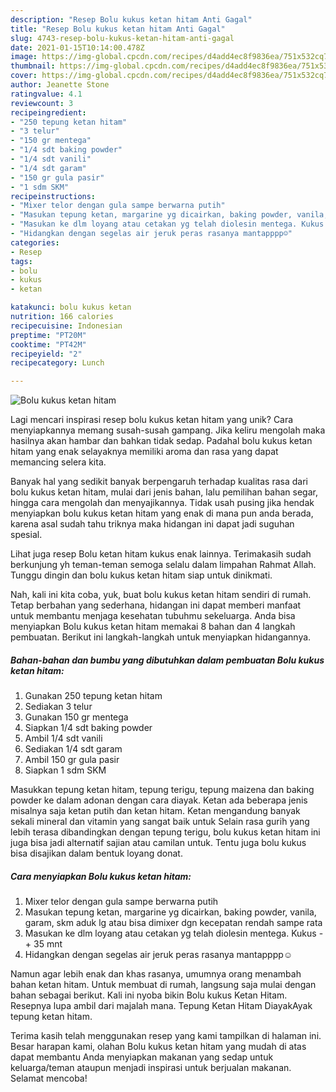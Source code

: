 ```yaml
---
description: "Resep Bolu kukus ketan hitam Anti Gagal"
title: "Resep Bolu kukus ketan hitam Anti Gagal"
slug: 4743-resep-bolu-kukus-ketan-hitam-anti-gagal
date: 2021-01-15T10:14:00.478Z
image: https://img-global.cpcdn.com/recipes/d4add4ec8f9836ea/751x532cq70/bolu-kukus-ketan-hitam-foto-resep-utama.jpg
thumbnail: https://img-global.cpcdn.com/recipes/d4add4ec8f9836ea/751x532cq70/bolu-kukus-ketan-hitam-foto-resep-utama.jpg
cover: https://img-global.cpcdn.com/recipes/d4add4ec8f9836ea/751x532cq70/bolu-kukus-ketan-hitam-foto-resep-utama.jpg
author: Jeanette Stone
ratingvalue: 4.1
reviewcount: 3
recipeingredient:
- "250 tepung ketan hitam"
- "3 telur"
- "150 gr mentega"
- "1/4 sdt baking powder"
- "1/4 sdt vanili"
- "1/4 sdt garam"
- "150 gr gula pasir"
- "1 sdm SKM"
recipeinstructions:
- "Mixer telor dengan gula sampe berwarna putih"
- "Masukan tepung ketan, margarine yg dicairkan, baking powder, vanila, garam, skm aduk lg atau bisa dimixer dgn kecepatan rendah sampe rata"
- "Masukan ke dlm loyang atau cetakan yg telah diolesin mentega. Kukus -+ 35 mnt"
- "Hidangkan dengan segelas air jeruk peras rasanya mantapppp☺️"
categories:
- Resep
tags:
- bolu
- kukus
- ketan

katakunci: bolu kukus ketan 
nutrition: 166 calories
recipecuisine: Indonesian
preptime: "PT20M"
cooktime: "PT42M"
recipeyield: "2"
recipecategory: Lunch

---
```



![Bolu kukus ketan hitam](https://img-global.cpcdn.com/recipes/d4add4ec8f9836ea/751x532cq70/bolu-kukus-ketan-hitam-foto-resep-utama.jpg)

Lagi mencari inspirasi resep bolu kukus ketan hitam yang unik? Cara menyiapkannya memang susah-susah gampang. Jika keliru mengolah maka hasilnya akan hambar dan bahkan tidak sedap. Padahal bolu kukus ketan hitam yang enak selayaknya memiliki aroma dan rasa yang dapat memancing selera kita.

Banyak hal yang sedikit banyak berpengaruh terhadap kualitas rasa dari bolu kukus ketan hitam, mulai dari jenis bahan, lalu pemilihan bahan segar, hingga cara mengolah dan menyajikannya. Tidak usah pusing jika hendak menyiapkan bolu kukus ketan hitam yang enak di mana pun anda berada, karena asal sudah tahu triknya maka hidangan ini dapat jadi suguhan spesial.

Lihat juga resep Bolu ketan hitam kukus enak lainnya. Terimakasih sudah berkunjung yh teman-teman semoga selalu dalam limpahan Rahmat Allah. Tunggu dingin dan bolu kukus ketan hitam siap untuk dinikmati.


Nah, kali ini kita coba, yuk, buat bolu kukus ketan hitam sendiri di rumah. Tetap berbahan yang sederhana, hidangan ini dapat memberi manfaat untuk membantu menjaga kesehatan tubuhmu sekeluarga. Anda bisa menyiapkan Bolu kukus ketan hitam memakai 8 bahan dan 4 langkah pembuatan. Berikut ini langkah-langkah untuk menyiapkan hidangannya.

<!--inarticleads1-->

##### Bahan-bahan dan bumbu yang dibutuhkan dalam pembuatan Bolu kukus ketan hitam:

1. Gunakan 250 tepung ketan hitam
1. Sediakan 3 telur
1. Gunakan 150 gr mentega
1. Siapkan 1/4 sdt baking powder
1. Ambil 1/4 sdt vanili
1. Sediakan 1/4 sdt garam
1. Ambil 150 gr gula pasir
1. Siapkan 1 sdm SKM


Masukkan tepung ketan hitam, tepung terigu, tepung maizena dan baking powder ke dalam adonan dengan cara diayak. Ketan ada beberapa jenis misalnya saja ketan putih dan ketan hitam. Ketan mengandung banyak sekali mineral dan vitamin yang sangat baik untuk Selain rasa gurih yang lebih terasa dibandingkan dengan tepung terigu, bolu kukus ketan hitam ini juga bisa jadi alternatif sajian atau camilan untuk. Tentu juga bolu kukus bisa disajikan dalam bentuk loyang donat. 

<!--inarticleads2-->

##### Cara menyiapkan Bolu kukus ketan hitam:

1. Mixer telor dengan gula sampe berwarna putih
1. Masukan tepung ketan, margarine yg dicairkan, baking powder, vanila, garam, skm aduk lg atau bisa dimixer dgn kecepatan rendah sampe rata
1. Masukan ke dlm loyang atau cetakan yg telah diolesin mentega. Kukus -+ 35 mnt
1. Hidangkan dengan segelas air jeruk peras rasanya mantapppp☺️


Namun agar lebih enak dan khas rasanya, umumnya orang menambah bahan ketan hitam. Untuk membuat di rumah, langsung saja mulai dengan bahan sebagai berikut. Kali ini nyoba bikin Bolu kukus Ketan Hitam. Resepnya lupa ambil dari majalah mana. Tepung Ketan Hitam DiayakAyak tepung ketan hitam. 

Terima kasih telah menggunakan resep yang kami tampilkan di halaman ini. Besar harapan kami, olahan Bolu kukus ketan hitam yang mudah di atas dapat membantu Anda menyiapkan makanan yang sedap untuk keluarga/teman ataupun menjadi inspirasi untuk berjualan makanan. Selamat mencoba!
